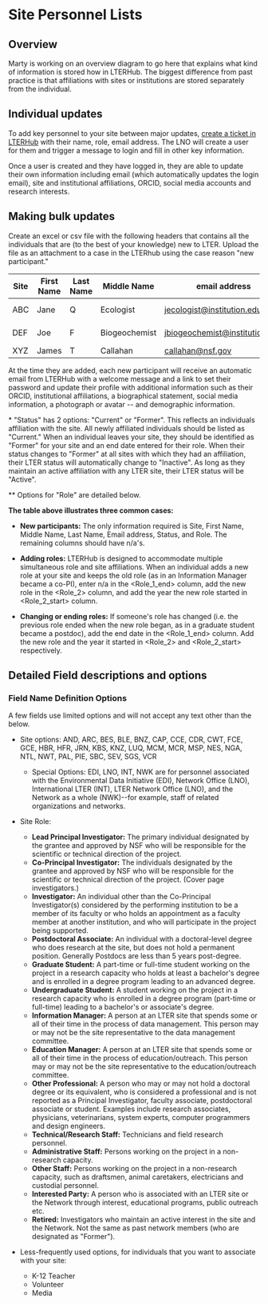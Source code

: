 # Site Personnel Lists 

## Overview
Marty is working on an overview diagram to go here that explains what kind of information is stored how in LTERHub. The biggest difference from past practice is that affiliations with sites or institutions are stored separately from the individual. 


## Individual updates

To add key personnel to your site between major updates, [create a ticket in LTERHub](https://lternetwork.force.com/lterhub/s/contactsupport) with their name, role, email address. The LNO will create a user for them and trigger a message to login and fill in other key information.

Once a user is created and they have logged in, they are able to update their own information including email (which automatically updates the login email), site and institutional affiliations, ORCID, social media accounts and research interests.

## Making bulk updates

Create an excel or csv file with the following headers that contains all the individuals that are (to the best of your knowledge) new to LTER. Upload the file as an attachment to a case in the LTERhub using the case reason "new participant."

|Site|First Name|Last Name|Middle Name|email address|Status\* |Site_Role_1\*\* |Role_1_end|Site_Role_2|Role_2_start|
|---|---|---|---|---|---|---|---|---|---|
|ABC|Jane|Q|Ecologist|jecologist@institution.edu|Current|Graduate Student|n/a|n/a|n/a|
|DEF|Joe|F|Biogeochemist|jbiogeochemist@institution.edu|Current|Information Manager|n/a|Investigator|2021|
|XYZ|James|T|Callahan|callahan@nsf.gov|Former|Investigator|1999|Retired|1999|

At the time they are added, each new participant will receive an automatic email from LTERHub with a welcome message and a link to set their password and update their profile with additional information such as their ORCID, institutional affiliations, a biographical statement, social media information, a photograph or avatar -- and demographic information. 

\* "Status" has 2 options: "Current" or "Former". This reflects an individuals affiliation with the site. All newly affiliated individuals should be listed as "Current." When an individual leaves your site, they should be identified as "Former" for your site and an end date entered for their role. When their status changes to "Former" at all sites with which they had an affiliation, their LTER status will automatically change to "Inactive". As long as they maintain an active affiliation with any LTER site, their LTER status will be "Active".

\** Options for "Role" are detailed below.

**The table above illustrates three common cases:**

* **New participants:** The only information required is Site, First Name, Middle Name, Last Name, Email address, Status, and Role. The remaining columns should have n/a's.  

* **Adding roles:** LTERHub is designed to accommodate multiple simultaneous role and site affiliations. When an individual adds a new role at your site and keeps the old role (as in an Information Manager became a co-PI), enter n/a in the <Role_1_end> column, add the new role in the <Role_2> column, and add the year the new role started in <Role_2_start> column.

* **Changing or ending roles:** If someone's role has changed (i.e. the previous role ended when the new role began, as in a graduate student became a postdoc), add the end date in the <Role_1_end> column. Add the new role and the year it started in <Role_2> and <Role_2_start> respectively.

## Detailed Field descriptions and options 

### Field Name Definition Options

A few fields use limited options and will not accept any text other than the below.

* Site options: AND, ARC, BES, BLE, BNZ, CAP, CCE, CDR, CWT, FCE, GCE, HBR, HFR, JRN, KBS, KNZ, LUQ, MCM, MCR, MSP, NES, NGA, NTL, NWT, PAL, PIE, SBC, SEV, SGS, VCR

    * Special Options: EDI, LNO, INT, NWK are for personnel associated with the Environmental Data Initiative (EDI), Network Office (LNO), International LTER (INT), LTER Network Office (LNO), and the Network as a whole (NWK)--for example, staff of related organizations and networks. 

* Site Role:
    * **Lead Principal Investigator:** The primary individual designated by the grantee and approved by NSF who will be responsible for the scientific or technical direction of the project.
    * **Co-Principal Investigator:** The individuals designated by the grantee and approved by NSF who will be responsible for the scientific or technical direction of the project. (Cover page investigators.) 
    * **Investigator:** An individual other than the Co-Principal Investigator(s) considered by the performing institution to be a member of its faculty or who holds an appointment as a faculty member at another institution, and who will participate in the project being supported.
    * **Postdoctoral Associate:** An individual with a doctoral-level degree who does research at the site, but does not hold a permanent position. Generally Postdocs are less than 5 years post-degree.
    * **Graduate Student:** A part-time or full-time student working on the project in a research capacity who holds at least a bachelor's degree and is enrolled in a degree program leading to an advanced degree.  
    * **Undergraduate Student:** A student working on the project in a research capacity who is enrolled in a degree program (part-time or full-time) leading to a bachelor's or associate's degree. 
    * **Information Manager:** A person at an LTER site that spends some or all of their time in the process of data management. This person may or may not be the site representative to the data management committee.
    * **Education Manager:** A person at an LTER site that spends some or all of their time in the process of education/outreach. This person may or may not be the site representative to the education/outreach committee.  
    * **Other Professional:** A person who may or may not hold a doctoral degree or its equivalent, who is considered a professional and is not reported as a Principal Investigator, faculty associate, postdoctoral associate or student. Examples include research associates, physicians, veterinarians, system experts, computer programmers and design engineers.
     * **Technical/Research Staff:** Technicians and field research personnel. 
    * **Administrative Staff:** Persons working on the project in a non-research capacity. 
    * **Other Staff:** Persons working on the project in a non-research capacity, such as draftsmen, animal caretakers, electricians and custodial personnel. 
    * **Interested Party:** A person who is associated with an LTER site or the Network through interest, educational programs, public outreach etc. 
    * **Retired:** Investigators who maintain an active interest in the site and the Network. Not the same as past network members (who are designated as "Former"). 

* Less-frequently used options, for individuals that you want to associate with your site:
    * K-12 Teacher
    * Volunteer
    * Media

 
